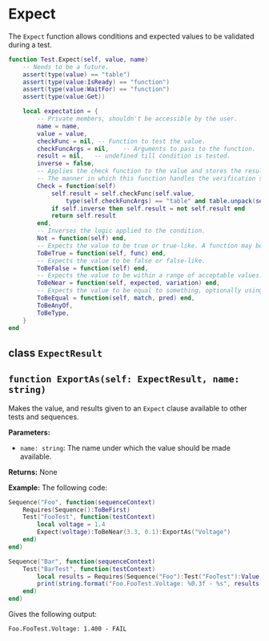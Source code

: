 # Expect
The `Expect` function allows conditions and expected values to be validated during a test.


```lua
function Test.Expect(self, value, name)
    -- Needs to be a future.
    assert(type(value) == "table")
    assert(type(value:IsReady) == "function")
    assert(type(value:WaitFor) == "function")
    assert(type(value:Get))

    local expectation = {
        -- Private members, shouldn't be accessible by the user.
        name = name,
        value = value,
        checkFunc = nil, -- Function to test the value.
        checkFuncArgs = nil,    -- Arguments to pass to the function.
        result = nil,   -- undefined till condition is tested.
        inverse = false,
        -- Applies the check function to the value and stores the result. Called by Frasy's back end, not exposed to the user.
        -- The manner in which this function handles the verification should depend on the type of `value`
        Check = function(self) 
            self.result = self.checkFunc(self.value, 
                type(self.checkFuncArgs) == "table" and table.unpack(self.checkFuncArgs) or self.checkFuncArgs)
            if self.inverse then self.result = not self.result end
            return self.result
        end,
        -- Inverses the logic applied to the condition.
        Not = function(self) end,
        -- Expects the value to be true or true-like. A function may be provided to determine the truthfullness of the value.
        ToBeTrue = function(self, func) end,
        -- Expects the value to be false or false-like.
        ToBeFalse = function(self) end,
        -- Expects the value to be within a range of acceptable values.
        ToBeNear = function(self, expected, variation) end,
        -- Expects the value to be equal to something, optionally using `pred` to verify the match.
        ToBeEqual = function(self, match, pred) end,
        ToBeAnyOf,
        ToBeType,
    }
end
```

## class `ExpectResult`


## `function ExportAs(self: ExpectResult, name: string)`
Makes the value, and results given to an `Expect` clause available to other tests and sequences.

**Parameters:**
- `name: string`: The name under which the value should be made available.

**Returns:** None

**Example:**
The following code:
```lua
Sequence("Foo", function(sequenceContext)
    Requires(Sequence():ToBeFirst)
    Test("FooTest", function(testContext)
        local voltage = 1.4
        Expect(voltage):ToBeNear(3.3, 0.1):ExportAs("Voltage")
    end)
end)

Sequence("Bar", function(sequenceContext)
    Test("BarTest", function(testContext)
        local results = Requires(Sequence("Foo"):Test("FooTest"):Value, "Voltage")
        print(string.format("Foo.FooTest.Voltage: %0.3f - %s", results.value, results.passed and "PASS" or "FAIL")
    end)
end)
```

Gives the following output:
```
Foo.FooTest.Voltage: 1.400 - FAIL
```